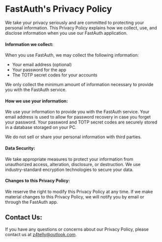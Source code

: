 # FastAuth's Privacy Policy

We take your privacy seriously and are committed to protecting your personal information. This Privacy Policy explains how we collect, use, and disclose information when you use our FastAuth application.

#### Information we collect:

When you use FastAuth, we may collect the following information:

-   Your email address (optional)
-   Your password for the app
-   The TOTP secret codes for your accounts

We only collect the minimum amount of information necessary to provide you with the FastAuth service.

#### How we use your information:

We use your information to provide you with the FastAuth service. Your email address is used to allow for password recovery in case you forget your password. Your password and TOTP secret codes are securely stored in a  database storaged on your PC.

We do not sell or share your personal information with third parties.

#### Data Security:

We take appropriate measures to protect your information from unauthorized access, alteration, disclosure, or destruction. We use industry-standard encryption technologies to secure your data.

#### Changes to this Privacy Policy:

We reserve the right to modify this Privacy Policy at any time. If we make material changes to this Privacy Policy, we will notify you by email or through the FastAuth app.

## Contact Us:
If you have any questions or concerns about our Privacy Policy, please contact us at [z4telly@outlook.com](mailto:z4telly@outlook.com).
